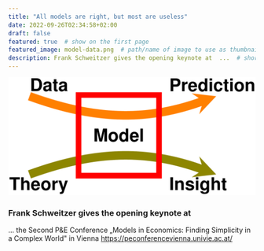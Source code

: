 ```yaml
---
title: "All models are right, but most are useless"
date: 2022-09-26T02:34:58+02:00
draft: false
featured: true  # show on the first page
featured_image: model-data.png  # path/name of image to use as thumbnail
description: Frank Schweitzer gives the opening keynote at  ...  # short text, used in cards and for previews
---
```


![blind](model-data.png)


<!-- Write your content here -->

### Frank Schweitzer gives the opening keynote at 

... the Second P&E Conference „Models in Economics: Finding Simplicity in a Complex World" in Vienna
https://peconferencevienna.univie.ac.at/



